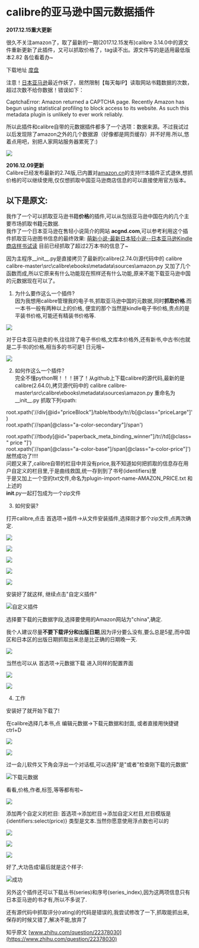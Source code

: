 # calibre的亚马逊中国元数据插件

**2017.12.15重大更新**

很久不关注amazon了，取了最新的一期(2017.12.15发布)calibre 3.14.0中的源文件重新更新了此插件，又可以抓取价格了，tag读不出。源文件写的是适用最低版本2.82 各位看着办~

下载地址 [度盘](https://pan.baidu.com/s/11-BuuaNAAxp9vrgbEOVFUw)

注意！[日本亚马逊](https://www.amazon.co.jp/)最近作妖了，居然限制【每天每IP】读取网站书籍数据的次数，超过次数不给你数据！错误如下：

CaptchaError: Amazon returned a CAPTCHA page. Recently Amazon has begun using statistical profiling to block access to its website. As such this metadata plugin is unlikely to ever work reliably. 

所以此插件和calibre自带的元数据插件都多了一个选项：数据来源。不过我试过以后发现除了amazon之外的几个数据源（好像都是网页缓存）并不好用.所以,悠着点用吧，别把人家网站服务器累死了:)

![](https://pic2.zhimg.com/80/v2-c85f229b95d9fc2dc8ccecf3bf88bf9c_hd.jpg)

**2016.12.09更新**   
Calibre已经发布最新的2.74版,已内置对[amazon.cn](https://amazon.cn)的支持!!!本插件正式退休,想抓价格的可以继续使用,仅仅想抓取中国亚马逊商店信息的可以直接使用官方版本。

以下是原文:  
---------------------------------------------------------------------------------------------  
我作了一个可以抓取亚马逊书籍**价格**的插件,可以从包括亚马逊中国在内的几个主要市场抓取书籍元数据.  
我作了一个日本亚马逊在售轻小说简介的网站 **acgnd.com**,可以参考利用这个插件抓取亚马逊图书信息的最终效果: [萌新小说-最新日本轻小说--日本亚马逊Kindle商店样书试读](http://www.acgnd.com/) 目前已经抓取了超过2万本书的信息了~

因为主程序__init__.py是直接拷贝了最新的calibre(2.74.0)源代码中的 calibre calibre-master\src\calibre\ebooks\metadata\sources\amazon.py 又加了几个函数而成,所以它原来有什么功能现在照样还有什么功能,原来不能下载亚马逊中国的元数据现在可以了。

1. 为什么要作这么一个插件?  
因为我想用calibre管理我的电子书,抓取亚马逊中国的元数据,同时**抓取价格**.而一本书一般有两种以上的价格, 便宜的那个当然是kindle电子书价格,贵点的是平装书价格,可能还有精装书价格等.

![](https://pic1.zhimg.com/80/b525183b2689572c42c5e89e401d8257_hd.jpg)

对于日本亚马逊卖的书,往往除了电子书价格,文库本价格外,还有新书,中古书(也就是二手书)的价格,相当多的书可是1 日元哦~

![](https://pic4.zhimg.com/80/14273f1d9dfa2cbda337364aed2f1189_hd.jpg)

2. 如何作这么一个插件?  
完全不懂python啊！！！拼了！从github上下载calibre的源代码,最新的是calibre(2.64.0),拷贝源代码中的 calibre calibre-master\src\calibre\ebooks\metadata\sources\amazon.py 重命名为__init__.py 抓取下列xpath:

root.xpath('//div[@id="priceBlock"]/table/tbody/tr//b[@class="priceLarge"]')  
root.xpath('//span[@class="a-color-secondary"]/span')

root.xpath('//tbody[@id="paperback_meta_binding_winner"]/tr//td[@class=" price "]')  
root.xpath('//span[@class="a-color-base"]/span[@class="a-color-price"]')  
居然成功了!!!!  
问题又来了,calibre自带的栏目中并没有price,我不知道如何把抓取的信息存在用户自定义的栏目里,于是曲线救国,统一存到到了书号(identifiers)里  
于是又加上一个空的txt文件,命名为plugin-import-name-AMAZON_PRICE.txt 和上述的  
__init__.py一起打包成为一个zip文件

3. 如何安装?

打开calibre,点击 首选项->插件->从文件安装插件,选择刚才那个zip文件,点两次确定.

![](https://pic2.zhimg.com/80/83f25febe5092ecc591eb261cce9bfa5_hd.jpg)

![](https://pic3.zhimg.com/80/d7e4b4d168deebca7695b089763b88d5_hd.jpg)

![](https://pic4.zhimg.com/80/9e3492ebae9f4cae754d606af95cd60d_hd.jpg)

![](https://pic1.zhimg.com/80/869d429e25820ab9fe04742b1bf19f74_hd.jpg)

![](https://pic3.zhimg.com/80/b43fca0a66794b823238e76de3dd6322_hd.jpg)

安装好了就这样, 继续点击"自定义插件"

![自定义插件](https://pic4.zhimg.com/80/54d2845f3b265c2d8365dfffafbf8a9c_hd.jpg)

选择要下载的元数据字段,选择要使用的Amazon网站为"china",确定.

我个人建议尽量**不要下载评分和出版日期**,因为评分要么没有,要么总是5星,而中国区和日本区的出版日期抓取出来总是比正确的日期晚一天.

![](https://pic1.zhimg.com/80/432070c4c82afdbecdaa63081dddc82f_hd.jpg)

当然也可以从 首选项->元数据下载 进入同样的配置界面

![](https://pic3.zhimg.com/80/7561a84cca869fa0e0dc5e4037e0fe36_hd.jpg)

![](https://pic1.zhimg.com/80/a5a982e520c2f95e2a1d146580a3da7a_hd.jpg)

4. 工作

安装好了就开始下载了!

在calibre选择几本书,点 编辑元数据->下载元数据和封面, 或者直接用快捷键ctrl+D

![](https://pic3.zhimg.com/80/f7249e82758cc6b7acd1ff76378a08eb_hd.jpg)

![](https://pic3.zhimg.com/80/e91f4cdcbba4be38fbfaf2fd255b26cd_hd.jpg)

过一会儿软件又下角会浮出一个对话框,可以选择"是"或者"检查刚下载的元数据"

![下载元数据](https://pic4.zhimg.com/80/5abcccc783ac6679cf68976cd4ab3aec_hd.jpg)

看看,价格,作者,标签,等等都有啦~

![](https://pic2.zhimg.com/80/4d8c4e6515eb4438524e36d25a9ac758_hd.jpg)

添加两个自定义的栏目: 首选项->添加栏目->添加自定义栏目,栏目模版是{identifiers:select(price)} 类型是文本.当然你愿意使用浮点数也可以的

![](https://pic3.zhimg.com/80/6b99ec373d723a2f3b23f790b36a3504_hd.jpg)

![](https://pic4.zhimg.com/80/0f86dc82237dc139a295c94ad34e6b6c_hd.jpg)

![](https://pic4.zhimg.com/80/104b83c058d151d1530c2018f70d3d86_hd.jpg)

好了,大功告成!最后就是这个样子:

![成功](https://pic1.zhimg.com/80/d0a5d63e964426b737648e1188515f54_hd.jpg)

另外这个插件还可以下载丛书(series)和序号(series_index),因为这两项信息只有日本亚马逊的书才有,所以不多说了.

还有源代码中抓取评分(rating)的代码是错误的,我尝试修改了一下,抓取能抓出来,保存的时候又错了,解决不能,放弃了

知乎原文 [www.zhihu.com/question/22378030](https://www.zhihu.com/question/22378030)
